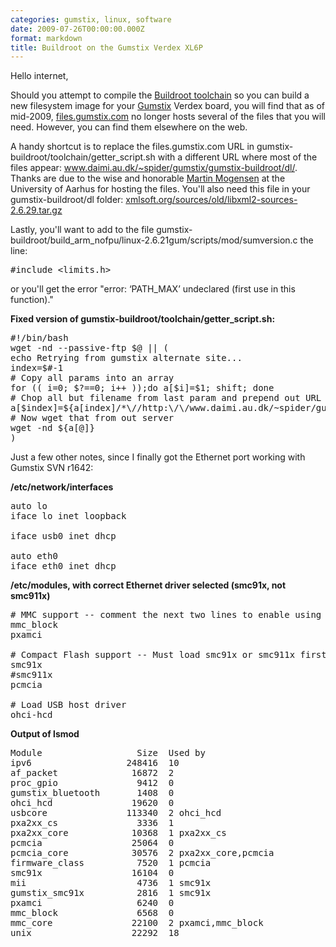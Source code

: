 ```yaml
---
categories: gumstix, linux, software
date: 2009-07-26T00:00:00.000Z
format: markdown
title: Buildroot on the Gumstix Verdex XL6P
---
```


Hello internet,

Should you attempt to compile the <a href="http://buildroot.uclibc.org/">Buildroot toolchain</a> so you can build a new filesystem image for your <a href="http://gumstix.com">Gumstix</a> Verdex board, you will find that as of mid-2009, <a href="http://files.gumstix.com">files.gumstix.com</a> no longer hosts several of the files that you will need. However, you can find them elsewhere on the web.

A handy shortcut is to replace the files.gumstix.com URL in gumstix-buildroot/toolchain/getter_script.sh with a different URL where most of the files appear:
<a href="http://www.daimi.au.dk/~spider/gumstix/gumstix-buildroot/dl/">www.daimi.au.dk/~spider/gumstix/gumstix-buildroot/dl/</a>. Thanks are due to the wise and honorable <a href="http://www.daimi.au.dk/~spider/">Martin Mogensen</a> at the University of Aarhus for hosting the files. You'll also need this file in your gumstix-buildroot/dl folder: <a href="http://xmlsoft.org/sources/old/libxml2-sources-2.6.29.tar.gz">xmlsoft.org/sources/old/libxml2-sources-2.6.29.tar.gz</a>

Lastly, you'll want to add to the file gumstix-buildroot/build_arm_nofpu/linux-2.6.21gum/scripts/mod/sumversion.c the line:

<pre lang="c">
#include &lt;limits.h&gt;
</pre>

or you'll get the error "error: ‘PATH_MAX’ undeclared (first use in this function)."

**Fixed version of gumstix-buildroot/toolchain/getter_script.sh:**

<pre lang="bash">
#!/bin/bash
wget -nd --passive-ftp $@ || (
echo Retrying from gumstix alternate site...
index=$#-1
# Copy all params into an array
for (( i=0; $?==0; i++ ));do a[$i]=$1; shift; done
# Chop all but filename from last param and prepend out URL
a[$index]=${a[index]/*\//http:\/\/www.daimi.au.dk/~spider/gumstix/gumstix-buildroot/dl/}
# Now wget that from out server
wget -nd ${a[@]}
)
</pre>

Just a few other notes, since I finally got the Ethernet port working with Gumstix SVN r1642:

**/etc/network/interfaces**

<pre lang="bash">
auto lo
iface lo inet loopback

iface usb0 inet dhcp

auto eth0
iface eth0 inet dhcp
</pre>

**/etc/modules, with correct Ethernet driver selected (smc91x, not smc911x)**

<pre lang="bash">
# MMC support -- comment the next two lines to enable using CF
mmc_block
pxamci

# Compact Flash support -- Must load smc91x or smc911x first!!
smc91x
#smc911x
pcmcia

# Load USB host driver
ohci-hcd
</pre>

**Output of lsmod**

<pre lang="bash">
Module                  Size  Used by
ipv6                  248416  10
af_packet              16872  2
proc_gpio               9412  0
gumstix_bluetooth       1408  0
ohci_hcd               19620  0
usbcore               113340  2 ohci_hcd
pxa2xx_cs               3336  1
pxa2xx_core            10368  1 pxa2xx_cs
pcmcia                 25064  0
pcmcia_core            30576  2 pxa2xx_core,pcmcia
firmware_class          7520  1 pcmcia
smc91x                 16104  0
mii                     4736  1 smc91x
gumstix_smc91x          2816  1 smc91x
pxamci                  6240  0
mmc_block               6568  0
mmc_core               22100  2 pxamci,mmc_block
unix                   22292  18
</pre>
